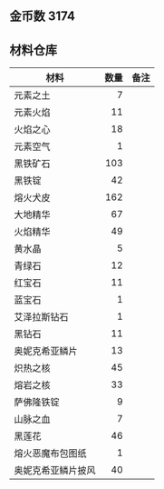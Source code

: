 ## 金币数 3174
## 材料仓库
| 材料        | 数量   |  备注  |
| --------   | -----:  | :----:  |
| 元素之土      | 7   |        |
| 元素火焰      | 11   |        |
| 火焰之心        |   18   |      |
| 元素空气        |    1   |    |
|黑铁矿石|103||
|黑铁锭|42||
|熔火犬皮|162||
|大地精华|67||
|火焰精华|49||
|黄水晶|5||
|青绿石|12||
|红宝石|11||
|蓝宝石|1||
|艾泽拉斯钻石|1||
|黑钻石|11||
|奥妮克希亚鳞片|13||
|炽热之核|45||
|熔岩之核|33||
|萨佛隆铁锭|9||
|山脉之血|7||
|黑莲花|46||
|熔火恶魔布包图纸|1||
|奥妮克希亚鳞片披风|40||
